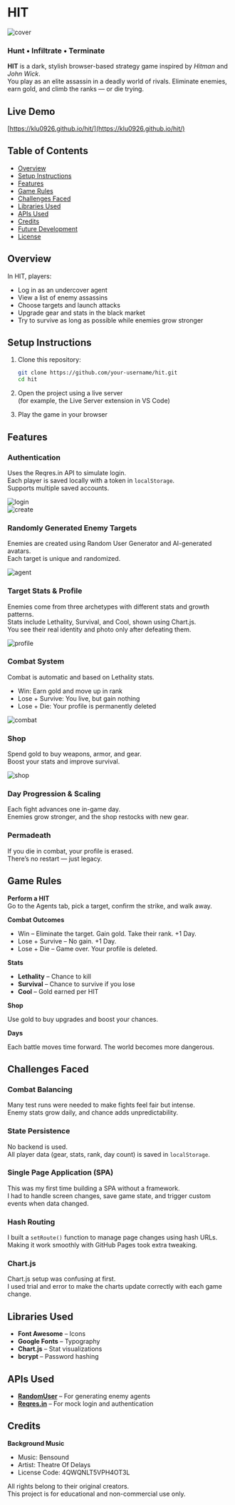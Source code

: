 # HIT

![cover](./assets/images/background/background-6.png)

### Hunt • Infiltrate • Terminate

**HIT** is a dark, stylish browser-based strategy game inspired by *Hitman* and *John Wick*.  
You play as an elite assassin in a deadly world of rivals. Eliminate enemies, earn gold, and climb the ranks — or die trying.

## Live Demo

[https://klu0926.github.io/hit/](https://klu0926.github.io/hit/)


## Table of Contents

- [Overview](#overview)
- [Setup Instructions](#setup-instructions)
- [Features](#features)
- [Game Rules](#game-rules)
- [Challenges Faced](#challenges-faced)
- [Libraries Used](#libraries-used)
- [APIs Used](#apis-used)
- [Credits](#credits)
- [Future Development](#future-development)
- [License](#license)

## Overview

In HIT, players:

- Log in as an undercover agent
- View a list of enemy assassins
- Choose targets and launch attacks
- Upgrade gear and stats in the black market
- Try to survive as long as possible while enemies grow stronger


## Setup Instructions

1. Clone this repository:
   ```bash
   git clone https://github.com/your-username/hit.git
   cd hit
   ```

2. Open the project using a live server  
   (for example, the Live Server extension in VS Code)

3. Play the game in your browser


## Features

### Authentication

Uses the Reqres.in API to simulate login.  
Each player is saved locally with a token in `localStorage`.  
Supports multiple saved accounts.

![login](./assets/screenshot/login.png)  
![create](./assets/screenshot/create.png)


### Randomly Generated Enemy Targets

Enemies are created using Random User Generator and AI-generated avatars.  
Each target is unique and randomized.

![agent](./assets/screenshot/agents.png)


### Target Stats & Profile

Enemies come from three archetypes with different stats and growth patterns.  
Stats include Lethality, Survival, and Cool, shown using Chart.js.  
You see their real identity and photo only after defeating them.

![profile](./assets/screenshot/profile.png)


### Combat System

Combat is automatic and based on Lethality stats.  
- Win: Earn gold and move up in rank  
- Lose + Survive: You live, but gain nothing  
- Lose + Die: Your profile is permanently deleted

![combat](./assets/screenshot/combat.png)


### Shop

Spend gold to buy weapons, armor, and gear.  
Boost your stats and improve survival.

![shop](./assets/screenshot/shop.png)


### Day Progression & Scaling

Each fight advances one in-game day.  
Enemies grow stronger, and the shop restocks with new gear.


### Permadeath

If you die in combat, your profile is erased.  
There’s no restart — just legacy.


## Game Rules

**Perform a HIT**  
Go to the Agents tab, pick a target, confirm the strike, and walk away.

**Combat Outcomes**

- Win – Eliminate the target. Gain gold. Take their rank. +1 Day.
- Lose + Survive – No gain. +1 Day.
- Lose + Die – Game over. Your profile is deleted.

**Stats**

- **Lethality** – Chance to kill
- **Survival** – Chance to survive if you lose
- **Cool** – Gold earned per HIT

**Shop**

Use gold to buy upgrades and boost your chances.

**Days**

Each battle moves time forward. The world becomes more dangerous.

## Challenges Faced

### Combat Balancing

Many test runs were needed to make fights feel fair but intense.  
Enemy stats grow daily, and chance adds unpredictability.

### State Persistence

No backend is used.  
All player data (gear, stats, rank, day count) is saved in `localStorage`.

### Single Page Application (SPA)

This was my first time building a SPA without a framework.  
I had to handle screen changes, save game state, and trigger custom events when data changed.

### Hash Routing

I built a `setRoute()` function to manage page changes using hash URLs.  
Making it work smoothly with GitHub Pages took extra tweaking.

### Chart.js

Chart.js setup was confusing at first.  
I used trial and error to make the charts update correctly with each game change.


## Libraries Used

- **Font Awesome** – Icons  
- **Google Fonts** – Typography  
- **Chart.js** – Stat visualizations  
- **bcrypt** – Password hashing

## APIs Used

- **[RandomUser](https://randomuser.me/)** – For generating enemy agents  
- **[Reqres.in](https://reqres.in/)** – For mock login and authentication

## Credits

**Background Music**

- Music: Bensound  
- Artist: Theatre Of Delays  
- License Code: 4QWQNLT5VPH4OT3L

All rights belong to their original creators.  
This project is for educational and non-commercial use only.
